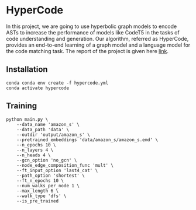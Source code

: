 # HyperCode

In this project, we are going to use hyperbolic graph models to encode ASTs to increase the performance of models like CodeT5 in the tasks of code understanding and generation. Our algorithm, referred as HyperCode, provides an end-to-end learning of a graph model and a language model for the code matching task. The report of the project is given here [link](https://github.com/AnoushkaVyas/HyperCode/blob/main/HyperCode.pdf).

## Installation

```
conda conda env create -f hypercode.yml
conda activate hypercode
```

## Training

```
python main.py \
    --data_name 'amazon_s' \
    --data_path 'data' \
    --outdir 'output/amazon_s' \
    --pretrained_embeddings 'data/amazon_s/amazon_s.emd' \
    --n_epochs 10 \
    --n_layers 4 \
    --n_heads 4 \
    --gcn_option 'no_gcn' \
    --node_edge_composition_func 'mult' \
    --ft_input_option 'last4_cat' \
    --path_option 'shortest' \
    --ft_n_epochs 10 \
    --num_walks_per_node 1 \
    --max_length 6 \
    --walk_type 'dfs' \
    --is_pre_trained
 ```
